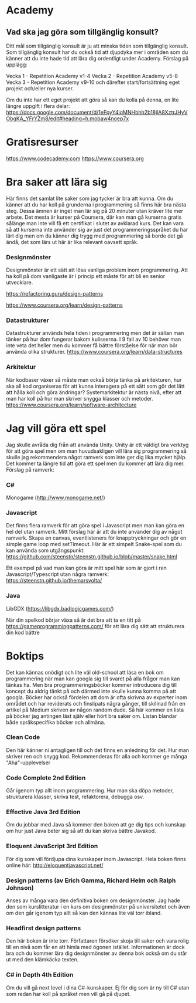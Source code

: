 # Academy

## Vad ska jag göra som tillgänglig konsult?
Ditt mål som tillgänglig konsult är ju att minska tiden som tillgänglig konsult. Som tillgänglig konsult har du också tid att djupdyka mer i områden som du känner att du inte hade tid att lära dig ordentligt under Academy. Förslag på upplägg:

Vecka 1 - Repetition Academy v1-4
Vecka 2 - Repetition Academy v5-8
Vecka 3 - Repetition Academy v9-10 och därefter start/fortsättning eget projekt och/eller nya kurser.

Om du inte har ett eget projekt att göra så kan du kolla på denna, en lite längre uppgift i flera delar: https://docs.google.com/document/d/1eFpyY4iqMNHbhh2b18jlA8XztrJHyVObgKA_YFrYZm8/edit#heading=h.mobaw4noep7x

# Gratisresurser
https://www.codecademy.com
https://www.coursera.org

# Bra saker att lära sig
Här finns det samlat lite saker som jag tycker är bra att kunna. Om du känner att du har koll på grunderna i programmering så finns här bra nästa steg. Dessa ämnen är inget man lär sig på 20 minuter utan kräver lite mer arbete. Det mesta är kurser på Coursera, där kan man gå kurserna gratis sålänge man inte vill få ett certifikat i slutet av avklarad kurs. Det kan vara så att kurserna inte använder sig av just det programmeringsspråket du har lärt dig men om du känner dig trygg med programmering så borde det gå ändå, det som lärs ut här är lika relevant oavsett språk.

### Designmönster
Designmönster är ett sätt att lösa vanliga problem inom programmering. Att ha koll på dom vanligaste är i princip ett måste för att bli en senior utvecklare.

https://refactoring.guru/design-patterns

https://www.coursera.org/learn/design-patterns

### Datastrukturer
Datastrukturer används hela tiden i programmering men det är sällan man tänker på hur dom fungerar bakom kulisserna. I 9 fall av 10 behöver man inte veta det heller men du kommer få bättre förståelse för när man bör använda olika strukturer.
https://www.coursera.org/learn/data-structures

### Arkitektur
När kodbaser växer så måste man också börja tänka på arkitekturen, hur ska all kod organiseras för att kunna interagera på ett sätt som gör det lätt att hålla koll och göra ändringar? Systemarkitektur är nästa nivå, efter att man har koll på hur man skriver snygga klasser och metoder.
https://www.coursera.org/learn/software-architecture

# Jag vill göra ett spel
Jag skulle avråda dig från att använda Unity. Unity är ett väldigt bra verktyg för att göra spel men om man huvudsakligen vill lära sig programmering så skulle jag rekommendera något ramverk som inte ger dig lika mycket hjälp. Det kommer ta längre tid att göra ett spel men du kommer att lära dig mer. Förslag på ramverk:

### C# 
Monogame (http://www.monogame.net/)

### Javascript
Det finns flera ramverk för att göra spel i Javascript men man kan göra en hel del utan ramverk. Mitt förslag här är att du inte använder dig av något ramverk. Skapa en canvas, eventlisteners för knapptryckningar och gör en simple game loop med setTimeout. Här är ett simpelt Snake-spel som du kan använda som utgångspunkt: https://github.com/steenstn/steenstn.github.io/blob/master/snake.html

Ett exempel på vad man kan göra är mitt spel här som är gjort i ren Javascript/Typescript utan några ramverk: https://steenstn.github.io/themarsvolta/

### Java
LibGDX (https://libgdx.badlogicgames.com/)

När din spelkod börjar växa så är det bra att ta en titt på https://gameprogrammingpatterns.com/ för att lära dig sätt att strukturera din kod bättre


# Boktips
Det kan kännas onödigt och lite väl old-school att läsa en bok om programmering när man kan googla sig till svaret på alla frågor man kan tänkas ha. Men bra programmeringsböcker kommer introducera dig till koncept du aldrig tänkt på och därmed inte skulle kunna komma på att googla. Böcker har också fördelen att dom är ofta skrivna av experter inom området och har reviderats och finslipats några gånger, till skillnad från en artikel på Medium skriven av någon random dude. Så här kommer en lista på böcker jag antingen läst själv eller hört bra saker om. Listan blandar både språkspecifika böcker och allmäna.

### Clean Code
Den här känner ni antagligen till och det finns en anledning för det. Hur man skriver ren och snygg kod. Rekommenderas för alla och kommer ge många "Aha"-upplevelser

### Code Complete 2nd Edition
Går igenom typ allt inom programmering. Hur man ska döpa metoder, strukturera klasser, skriva test, refaktorera, debugga osv.

### Effective Java 3rd Edition
Om du jobbar med Java så kommer den boken att ge dig tips och kunskap om hur just Java beter sig så att du kan skriva bättre Javakod.

### Eloquent JavaScript 3rd Edition
För dig som vill fördjupa dina kunskaper inom Javascript. Hela boken finns online här: http://eloquentjavascript.net/

### Design patterns (av Erich Gamma, Richard Helm och Ralph Johnson)
Anses av många vara den definitiva boken om designmönster. Jag hade den som kurslitteratur i en kurs om designmönster på universitetet och även om den går igenom typ allt så kan den kännas lite väl torr ibland.

### Headfirst design patterns
Den här boken är inte torr. Författaren försöker skoja till saker och vara rolig till en nivå som får en att himla med ögonen istället. Informationen är dock bra och du kommer lära dig designmönster av denna bok också om du står ut med den klämkäcka texten.

### C# in Depth 4th Edition
Om du vill gå next level i dina C#-kunskaper. Ej för dig som är ny till C# utan som redan har koll på språket men vill gå på djupet.

